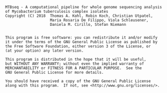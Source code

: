     MTBseq - A computational pipeline for whole genome sequencing analysis
    of Mycobacterium tuberculosis complex isolates
    Copyright (C) 2018  Thomas A. Kohl, Robin Koch, Christian Utpatel, 
                        Maria Rosaria De Filippo, Viola Schleusener, 
                        Daniela M. Cirillo, Stefan Niemann


    This program is free software: you can redistribute it and/or modify
    it under the terms of the GNU General Public License as published by
    the Free Software Foundation, either version 3 of the License, or
    (at your option) any later version.

    This program is distributed in the hope that it will be useful,
    but WITHOUT ANY WARRANTY; without even the implied warranty of
    MERCHANTABILITY or FITNESS FOR A PARTICULAR PURPOSE.  See the
    GNU General Public License for more details.

    You should have received a copy of the GNU General Public License
    along with this program.  If not, see <http://www.gnu.org/licenses/>.
